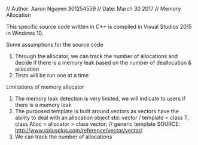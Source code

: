 // Author: Aaron Nguyen 301254559 
// Date: March 30 2017 
// Memory Allocation

This specific source code written in C++ is compiled in Visual Studios 2015 in Windows 10.

Some assumptions for the source code
1) Through the allocator, we can track the number of allocations and decide if there is a memory leak based on the number of deallocation & allocation
2) Tests will be run one at a time

Limitations of memory allocator

1) The memory leak detection is very limited, we will indicate to users if there is a memory leak
2) The purposed template is built around vectors as vectors have the ability to deal with an allocation object
   std::vector / template < class T, class Alloc = allocator<T> > class vector; // generic template
   SOURCE: http://www.cplusplus.com/reference/vector/vector/
3) We can track the number of allocations
   
